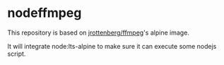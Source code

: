 # nodeffmpeg

This repository is based on [jrottenberg/ffmpeg](https://github.com/jrottenberg/ffmpeg)'s alpine image.

It will integrate node:lts-alpine to make sure it can execute some nodejs script.
